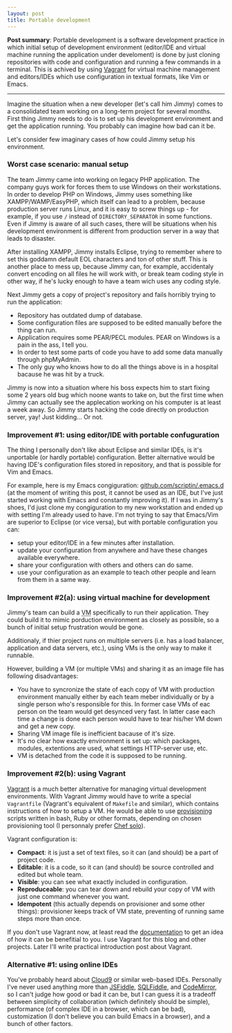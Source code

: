 ```yaml
---
layout: post
title: Portable development
---
```


**Post summary**: Portable development is a software development practice in which initial setup of development environment (editor/IDE and virtual machine running the application under develoment) is done by just cloning repositories with code and configuration and running a few commands in a terminal. This is achived by using [Vagrant][vagrant] for virtual machine management and editors/IDEs which use configuration in textual formats, like Vim or Emacs.

----

Imagine the situation when a new developer (let's call him Jimmy) comes to a consolidated team working on a long-term project for several months. First thing Jimmy needs to do is to set up his development environment and get the application running. You probably can imagine how bad can it be.

Let's consider few imaginary cases of how could Jimmy setup his environment.

### Worst case scenario: manual setup

The team Jimmy came into working on legacy PHP application. The company guys work for forces them to use Windows on their workstations. In order to develop PHP on Windows, Jimmy uses something like XAMPP/WAMP/EasyPHP, which itself can lead to a problem, because production server runs Linux, and it is easy to screw things up - for example, if you use `/` instead of `DIRECTORY_SEPARATOR` in some functions. Even if Jimmy is aware of all such cases, there will be situations when his development environment is different from production server in a way that leads to disaster.

After installing XAMPP, Jimmy installs Eclipse, trying to remember where to set this goddamn default EOL characters and ton of other stuff. This is another place to mess up, because Jimmy can, for example, accidentaly convert encoding on all files he will work with, or break team coding style in other way, if he's lucky enough to have a team wich uses any coding style.

Next Jimmy gets a copy of project's repository and fails horribly trying to run the application:

- Repository has outdated dump of database.
- Some configuration files are supposed to be edited manually before the thing can run.
- Application requires some PEAR/PECL modules. PEAR on Windows is a pain in the ass, I tell you.
- In order to test some parts of code you have to add some data manually through phpMyAdmin.
- The only guy who knows how to do all the things above is in a hospital bacause he was hit by a truck.

Jimmy is now into a situation where his boss expects him to start fixing some 2 years old bug which noone wants to take on, but the first time when Jimmy can actually see the applecation working on his computer is at least a week away. So Jimmy starts hacking the code directly on production server, yay! Just kidding... Or not.

### Improvement #1: using editor/IDE with portable confuguration

The thing I personally don't like about Eclipse and similar IDEs, is it's unportable (or hardly portable) configuration. Better alternative would be having IDE's configuration files stored in repository, and that is possible for Vim and Emacs.

For example, here is my Emacs congiguration: [github.com/scriptin/.emacs.d](https://github.com/scriptin/.emacs.d) (at the moment of writing this post, it cannot be used as an IDE, but I've just started working with Emacs and constantly improving it). If I was in Jimmy's shoes, I'd just clone my congiguration to my new workstation and ended up with setting I'm already used to have. I'm not trying to say that Emacs/Vim are superior to Eclipse (or vice versa), but with portable configuration you can:

- setup your editor/IDE in a few minutes after installation.
- update your configuration from anywhere and have these changes available everywhere.
- share your configuration with others and others can do same.
- use your configuration as an example to teach other people and learn from them in a same way.

### Improvement #2(a): using virtual machine for development

Jimmy's team can build a <acronym title="Virtual Machine">VM</acronym> specifically to run their application. They could build it to mimic porduction environment as closely as possible, so a bunch of initial setup frustration would be gone.

Additionaly, if thier project runs on multiple servers (i.e. has a load balancer, application and data servers, etc.), using VMs is the only way to make it runnable.

However, building a VM (or multiple VMs) and sharing it as an image file has following disadvantages:

- You have to syncronize the state of each copy of VM with production environment manually either by each team meber individually or by a single person who's responsible for this. In former case VMs of eac person on the team would get desynced very fast. In latter case each time a change is done each person would have to tear his/her VM down and get a new copy.
- Sharing VM image file is inefficient bacause of it's size.
- It's no clear how exactly environment is set up: which packages, modules, extentions are used, what settings HTTP-server use, etc.
- VM is detached from the code it is supposed to be running.

### Improvement #2(b): using Vagrant

[Vagrant][vagrant] is a much better alternative for managing virtual development environments. With Vagrant Jimmy would have to write a special `Vagrantfile` (Vagrant's equivalent of `Makefile` and similar), which contains instructions of how to setup a VM. He would be able to use [provisioning](http://docs.vagrantup.com/v2/provisioning/index.html) scripts written in bash, Ruby or other formats, depending on chosen provisioning tool (I personnaly prefer [Chef solo](http://docs.vagrantup.com/v2/provisioning/chef_solo.html)).

Vagrant configuration is:

- **Compact**: it is just a set of text files, so it can (and should) be a part of project code.
- **Editable**: it is a code, so it can (and should) be source controlled and edited but whole team.
- **Visible**: you can see what exactly included in configuration.
- **Reproduceable**: you can tear down and rebuild your copy of VM with just one command whenever you want.
- **Idempotent** (this actually depends on provisioner and some other things): provisioner keeps track of VM state, preventing of running same steps more than once.

If you don't use Vagrant now, at least read the [documentation][vagrant_docs] to get an idea of how it can be benefitial to you. I use Vagrant for this blog and other projects. Later I'll write practical introduction post about Vagrant.

[vagrant]: http://vagrantup.com
[vagrant_docs]: http://docs.vagrantup.com/v2/

### Alternative #1: using online IDEs

You've probably heard about [Cloud9][] or similar web-based IDEs. Personally I've never used anything more than [JSFiddle][], [SQLFiddle][], and [CodeMirror][], so I can't judge how good or bad it can be, but I can guess it is a tradeoff between simplicity of collaboration (which definitely should be simple), performance (of complex IDE in a browser, which can be bad), customization (I don't believe you can build Emacs in a browser), and a bunch of other factors.

[Cloud9]: https://c9.io/
[JSFiddle]: http://jsfiddle.net/
[SQLFiddle]: http://sqlfiddle.com/
[CodeMirror]: http://codemirror.net/
